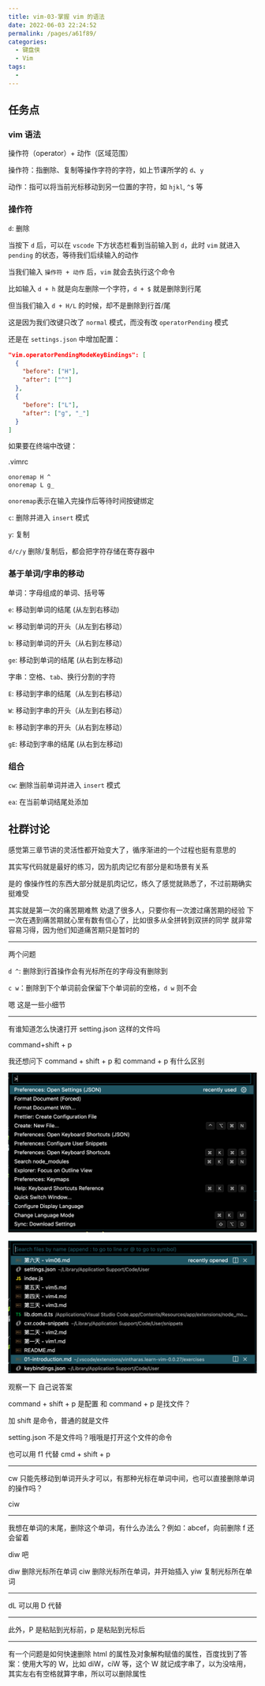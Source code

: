 ```yaml
---
title: vim-03-掌握 vim 的语法
date: 2022-06-03 22:24:52
permalink: /pages/a61f89/
categories:
  - 键盘侠
  - Vim
tags:
  -
---
```

## 任务点

### vim 语法

操作符（operator）+ 动作（区域范围）

操作符：指删除、复制等操作字符的字符，如上节课所学的 `d`、`y`

动作：指可以将当前光标移动到另一位置的字符，如 `hjkl`, `^$` 等

### 操作符

`d`: 删除

当按下 `d` 后，可以在 `vscode` 下方状态栏看到当前输入到 `d`，此时 `vim` 就进入 `pending` 的状态，等待我们后续输入的动作

当我们输入 `操作符 + 动作` 后，`vim` 就会去执行这个命令

比如输入 `d + h` 就是向左删除一个字符，`d + $` 就是删除到行尾

但当我们输入 `d + H/L` 的时候，却不是删除到行首/尾

这是因为我们改键只改了 `normal` 模式，而没有改 `operatorPending` 模式

还是在 `settings.json` 中增加配置：

```json
"vim.operatorPendingModeKeyBindings": [
  {
    "before": ["H"],
    "after": ["^"]
  },
  {
    "before": ["L"],
    "after": ["g", "_"]
  }
]
```

如果要在终端中改键：

.vimrc

```vim
onoremap H ^
onoremap L g_
```

`onoremap`表示在输入完操作后等待时间按键绑定

`c`: 删除并进入 `insert` 模式

`y`: 复制

`d/c/y` 删除/复制后，都会把字符存储在寄存器中

### 基于单词/字串的移动

单词：字母组成的单词、括号等

`e`: 移动到单词的结尾 (从左到右移动)

`w`: 移动到单词的开头（从左到右移动）

`b`: 移动到单词的开头（从右到左移动）

`ge`: 移动到单词的结尾 (从右到左移动)

字串：空格、`tab`、换行分割的字符

`E`: 移动到字串的结尾（从左到右移动）

`W`: 移动到字串的开头（从左到右移动）

`B`: 移动到字串的开头（从右到左移动）

`gE`: 移动到字串的结尾 (从右到左移动)

### 组合

`cw`: 删除当前单词并进入 `insert` 模式

`ea`: 在当前单词结尾处添加

## 社群讨论

感觉第三章节讲的灵活性都开始变大了，循序渐进的一个过程也挺有意思的

其实写代码就是最好的练习，因为肌肉记忆有部分是和场景有关系

是的 像操作性的东西大部分就是肌肉记忆，练久了感觉就熟悉了，不过前期确实挺难受

其实就是第一次的痛苦期难熬 劝退了很多人，只要你有一次渡过痛苦期的经验 下一次在遇到痛苦期就心里有数有信心了，比如很多从全拼转到双拼的同学 就非常容易习得，因为他们知道痛苦期只是暂时的

<hr />

两个问题

`d ^`: 删除到行首操作会有光标所在的字母没有删除到

`c w`：删除到下个单词前会保留下个单词前的空格，`d w` 则不会

嗯 这是一些小细节

<hr />

有谁知道怎么快速打开 setting.json 这样的文件吗

command+shift + p

我还想问下 command + shift + p 和 command + p 有什么区别

![](../../.vuepress/public/img/vim/010.png)

![](../../.vuepress/public/img/vim/011.png)

观察一下 自己说答案

command + shift + p 是配置 和 command + p 是找文件？

加 shift 是命令，普通的就是文件

setting.json 不是文件吗？哦哦是打开这个文件的命令

也可以用 f1 代替 cmd + shift + p

<hr />

cw 只能先移动到单词开头才可以，有那种光标在单词中间，也可以直接删除单词的操作吗？

ciw

<hr />

我想在单词的末尾，删除这个单词，有什么办法么？例如：abcef，向前删除 f 还会留着

diw 吧

diw 删除光标所在单词
ciw 删除光标所在单词，并开始插入
yiw 复制光标所在单词

<hr />

dL 可以用 D 代替

<hr />

此外，P 是粘贴到光标前，p 是粘贴到光标后

<hr />

有一个问题是如何快速删除 html 的属性及对象解构赋值的属性，百度找到了答案：使用大写的 W，比如 diW，ciW 等，这个 W 就记成字串了，以为没啥用，其实左右有空格就算字串，所以可以删除属性
